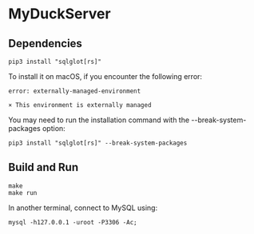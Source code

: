 # MyDuckServer

## Dependencies
```
pip3 install "sqlglot[rs]"
```
To install it on macOS, if you encounter the following error:
```
error: externally-managed-environment

× This environment is externally managed
```
You may need to run the installation command with the --break-system-packages option:
```
pip3 install "sqlglot[rs]" --break-system-packages
```

## Build and Run
```
make
make run
```

In another terminal, connect to MySQL using:
```
mysql -h127.0.0.1 -uroot -P3306 -Ac;
```
